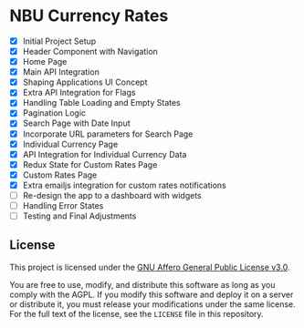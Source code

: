 # NBU Currency Rates

- [x] Initial Project Setup
- [x] Header Component with Navigation
- [x] Home Page
- [x] Main API Integration
- [x] Shaping Applications UI Concept
- [x] Extra API Integration for Flags
- [x] Handling Table Loading and Empty States
- [x] Pagination Logic
- [x] Search Page with Date Input
- [x] Incorporate URL parameters for Search Page
- [x] Individual Currency Page
- [x] API Integration for Individual Currency Data
- [x] Redux State for Custom Rates Page
- [x] Custom Rates Page
- [x] Extra emailjs integration for custom rates notifications
- [ ] Re-design the app to a dashboard with widgets
- [ ] Handling Error States
- [ ] Testing and Final Adjustments

## License

This project is licensed under the [GNU Affero General Public License v3.0](https://www.gnu.org/licenses/agpl-3.0.html).

You are free to use, modify, and distribute this software as long as you comply with the AGPL.
If you modify this software and deploy it on a server or distribute it, you must release your modifications under the same license.
For the full text of the license, see the `LICENSE` file in this repository.